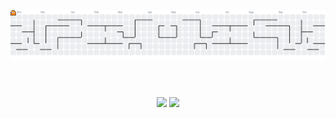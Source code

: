 <picture>
  <source media="(prefers-color-scheme: dark)" srcset="https://raw.githubusercontent.com/Victor-Sarris/Victor-Sarris/output/pacman-contribution-graph-dark.svg">
  <source media="(prefers-color-scheme: light)" srcset="https://raw.githubusercontent.com/Victor-Sarris/Victor-Sarris/output/pacman-contribution-graph.svg">
  <img alt="pacman contribution graph" src="https://raw.githubusercontent.com/Victor-Sarris/Victor-Sarris/output/pacman-contribution-graph.svg">
</picture>

###
<br>
<br>
<div align="center">
  <img height="140em" src="https://github-readme-stats.vercel.app/api?username=Victor-Sarris&show_icons=true&theme=dark&include_all_commits=true&count_private=true"/>
  <img height="140em" src="https://github-readme-stats.vercel.app/api/top-langs/?username=Victor-Sarris&layout=compact&langs_count=16&theme=dracula"/>
</div>
